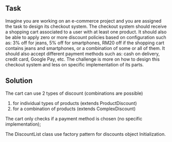 ## Task

Imagine you are working on an e-commerce project and you are assigned the task to design its checkout system. The checkout system should receive a shopping cart associated to a user with at least one product. It should also be able to apply zero or more discount policies based on configuration such as: 3% off for jeans, 5% off for smartphones, RM20 off if the shopping cart contains jeans and smartphones, or a combination of some or all of them. It should also accept different payment methods such as: cash on delivery, credit card, Google Pay, etc. The challenge is more on how to design this checkout system and less on specific implementation of its parts.

## Solution

The cart can use 2 types of discount (combinations are possible)
1) for individual types of products (extends ProductDiscount)
2) for a combination of products (extends ComplexDiscount)

The cart only checks if a payment method is chosen (no specific implementation);

The DiscountList class use factory pattern for discounts object Initialization.